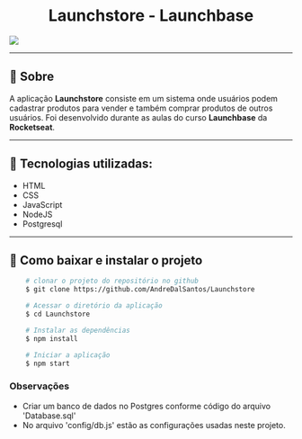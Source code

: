 <h1 align="center">Launchstore - Launchbase</h1>

<img src="./public/Launchstore.gif" align="center">

---

## 🔖 Sobre

A aplicação **Launchstore** consiste em um sistema onde usuários podem cadastrar produtos para vender e também comprar produtos de outros usuários. Foi desenvolvido durante as aulas do curso **Launchbase** da **Rocketseat**.

---

## 🚀 Tecnologias utilizadas:
- HTML
- CSS
- JavaScript
- NodeJS
- Postgresql

---

## 🔖 Como baixar e instalar o projeto

```bash
    # clonar o projeto do repositório no github
    $ git clone https://github.com/AndreDalSantos/Launchstore

    # Acessar o diretório da aplicação
    $ cd Launchstore

    # Instalar as dependências
    $ npm install

    # Iniciar a aplicação
    $ npm start
```

### Observações
 - Criar um banco de dados no Postgres conforme código do arquivo 'Database.sql'
 - No arquivo 'config/db.js' estão as configurações usadas neste projeto.
